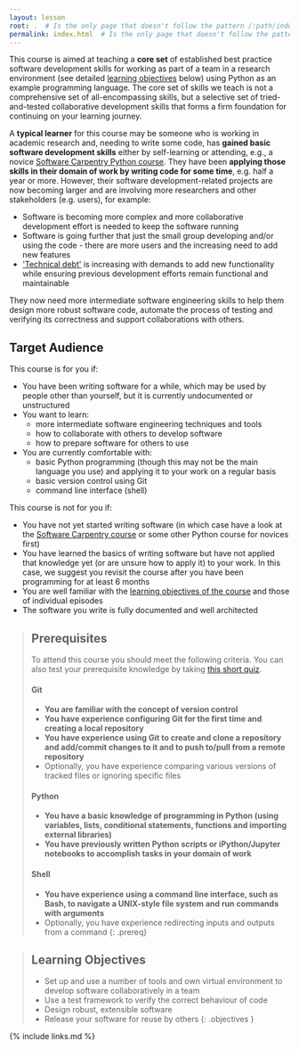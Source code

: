 ```yaml
---
layout: lesson
root: .  # Is the only page that doesn't follow the pattern /:path/index.html
permalink: index.html  # Is the only page that doesn't follow the pattern /:path/index.html
---
```

This course is aimed at teaching a **core set** of established best practice 
software development skills for working as part of a team in a 
research environment (see detailed [learning objectives](/index.html#learning-objectives) below) using Python as an 
example programming language. The core set of skills we teach is not a comprehensive set of all-encompassing skills, 
but a selective set of tried-and-tested collaborative development skills that forms a firm foundation for continuing 
on your learning journey. 

A **typical learner** for this course may be someone who is working in academic 
research and, needing to write some code, has **gained basic software development skills** either 
by self-learning or attending, e.g., a novice [Software Carpentry Python course](https://software-carpentry.org/lessons). 
They have been **applying those skills in their domain of work by writing code for some time**, e.g. half a year or more. 
However, their software development-related projects 
are now becoming larger and are involving more researchers and other stakeholders (e.g. users), for example:
- Software is becoming more complex and more collaborative development effort is needed to keep the software running 
- Software is going further that just the small group developing and/or using the code - there are more users and 
the increasing need to add new features
- ['Technical debt'](https://en.wikipedia.org/wiki/Technical_debt) is increasing with demands to add new functionality while ensuring previous development efforts remain functional and maintainable

They now need more intermediate software engineering skills to help them design more robust software code, 
automate the process of testing and verifying its correctness and support collaborations with others.
 
## Target Audience
This course is for you if:
- You have been writing software for a while, which may be used by people other than yourself, but it is 
currently undocumented or unstructured
- You want to learn:
    - more intermediate software engineering techniques and tools
    - how to collaborate with others to develop software
    - how to prepare software for others to use
- You are currently comfortable with:
    - basic Python programming (though this may not be the main language you use) and applying it to your work on a regular basis
    - basic version control using Git
    - command line interface (shell)
     
 This course is not for you if:
 - You have not yet started writing software (in which case have a look at the [Software Carpentry course](https://software-carpentry.org/lessons) or some other 
 Python course for novices first)
 - You have learned the basics of writing software but have not 
 applied that knowledge yet (or are unsure how to apply it) to your work. In this case, we suggest you revisit the course
 after you have been programming for at least 6 months
 - You are well familiar with the [learning objectives of the course](/index.html#learning-objectives) and those of individual episodes 
 - The software you write is fully documented and well architected
  
> ## Prerequisites
> To attend this course you should meet the following criteria. You can also test your prerequisite knowledge by taking 
> [this short quiz](../quiz/index.html).
>     
> #### Git
> - **You are familiar with the concept of version control**
> - **You have experience configuring Git for the first time and creating a local repository**
> - **You have experience using Git to create and clone a repository and add/commit changes to it and to push to/pull from a remote repository**
> - Optionally, you have experience comparing various versions of tracked files or ignoring specific files 
>
> #### Python
> - **You have a basic knowledge of programming in Python (using variables, lists, 
> conditional statements, functions and importing external libraries)**  
> - **You have previously written Python scripts or iPython/Jupyter notebooks to accomplish tasks in your domain of work**
>
> #### Shell
> - **You have experience using a command line interface, such as Bash, to navigate a UNIX-style file system and run 
> commands with arguments**
> - Optionally, you have experience redirecting inputs and outputs from a command
{: .prereq}

> ## Learning Objectives
> - Set up and use a number of tools and own virtual environment to develop software collaboratively in a team
> - Use a test framework to verify the correct behaviour of code  
> - Design robust, extensible software
> - Release your software for reuse by others
{: .objectives }

{% include links.md %}
